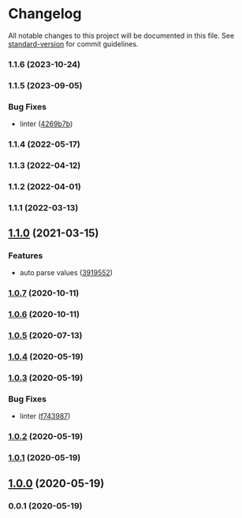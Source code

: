 # Changelog

All notable changes to this project will be documented in this file. See [standard-version](https://github.com/conventional-changelog/standard-version) for commit guidelines.

### 1.1.6 (2023-10-24)

### 1.1.5 (2023-09-05)


### Bug Fixes

* linter ([4269b7b](https://github.com/Kikobeats/miconfig/commit/4269b7bd2a8492011eb2e5368dfaeff780c4177c))

### 1.1.4 (2022-05-17)

### 1.1.3 (2022-04-12)

### 1.1.2 (2022-04-01)

### 1.1.1 (2022-03-13)

## [1.1.0](https://github.com/Kikobeats/miconfig/compare/v1.0.7...v1.1.0) (2021-03-15)


### Features

* auto parse values ([3919552](https://github.com/Kikobeats/miconfig/commit/3919552bcfbf1f1791a54f22d6bbc50044d6811a))

### [1.0.7](https://github.com/Kikobeats/miconfig/compare/v1.0.6...v1.0.7) (2020-10-11)

### [1.0.6](https://github.com/Kikobeats/miconfig/compare/v1.0.5...v1.0.6) (2020-10-11)

### [1.0.5](https://github.com/Kikobeats/miconfig/compare/v1.0.4...v1.0.5) (2020-07-13)

### [1.0.4](https://github.com/Kikobeats/miconfig/compare/v1.0.3...v1.0.4) (2020-05-19)

### [1.0.3](https://github.com/Kikobeats/miconfig/compare/v1.0.2...v1.0.3) (2020-05-19)


### Bug Fixes

* linter ([f743987](https://github.com/Kikobeats/miconfig/commit/f7439874bea5f8da3f4c5935e77f6b6db7bca9a6))

### [1.0.2](https://github.com/Kikobeats/miconfig/compare/v1.0.1...v1.0.2) (2020-05-19)

### [1.0.1](https://github.com/Kikobeats/miconfig/compare/v1.0.0...v1.0.1) (2020-05-19)

## [1.0.0](https://github.com/Kikobeats/miconfig/compare/v0.0.1...v1.0.0) (2020-05-19)

### 0.0.1 (2020-05-19)
